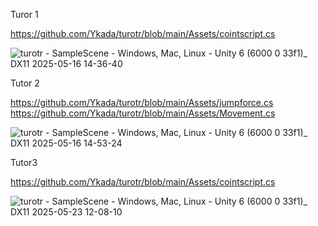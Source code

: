 Turor 1

https://github.com/Ykada/turotr/blob/main/Assets/cointscript.cs

![turotr - SampleScene - Windows, Mac, Linux - Unity 6 (6000 0 33f1)_ _DX11_ 2025-05-16 14-36-40](https://github.com/user-attachments/assets/e8a9db70-e08c-4a43-9ace-ab3d5488d118)

Tutor 2

https://github.com/Ykada/turotr/blob/main/Assets/jumpforce.cs
https://github.com/Ykada/turotr/blob/main/Assets/Movement.cs

![turotr - SampleScene - Windows, Mac, Linux - Unity 6 (6000 0 33f1)_ _DX11_ 2025-05-16 14-53-24](https://github.com/user-attachments/assets/44424b2c-d1ee-41c5-b9e1-2c5a86884e80)

Tutor3

https://github.com/Ykada/turotr/blob/main/Assets/cointscript.cs

![turotr - SampleScene - Windows, Mac, Linux - Unity 6 (6000 0 33f1)_ _DX11_ 2025-05-23 12-08-10](https://github.com/user-attachments/assets/32cdc56c-fdc7-4b0c-bc1a-be8cb331114d)
